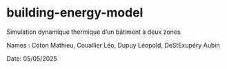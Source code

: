 # building-energy-model
Simulation dynamique thermique d’un bâtiment à deux zones

Names : Coton Mathieu, Couallier Léo, Dupuy Léopold, DeStExupéry Aubin

Date: 05/05/2025
